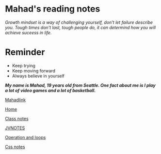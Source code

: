# Mahad's reading notes

_Growth mindset is a way of challenging yourself, don't let failure describe you. Tough times don't last, tough people do, it can determind how you will achieve suceess in life._

# **Reminder**

- Keep trying
- Keep moving forward
- Always believe in yourself

***My name is Mahad, 19 years old from Seattle. One fact about me is I play a lot of video games and a lot of basketball.***

[Mahadlink](https://github.com/mmahad865/reading-notes)

[Home](https://mmahad865.github.io/reading-notes/)

[Class notes](https://mmahad865.github.io/reading-notes/class2notes)

[JVNOTES](https://github.com/mmahad865/reading-notes/blob/main/JavaScript.md)

[Operation and loops](https://github.com/mmahad865/reading-notes/blob/main/Operationandloops.md)


[Css notes](https://github.com/mmahad865/reading-notes/blob/main/cssnotes.md)



